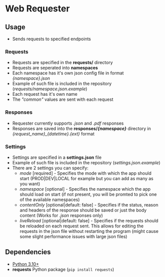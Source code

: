 # Web Requester

## Usage

* Sends requests to specified endpoints

### Requests
* Requests are specified in the **requests/** directory
* Requests are seperated into **namespaces**
* Each namespace has it's own json config file in format *{namespace}.json*
* Example of such file is included in the repository (*requests/namespace.json.example*)
* Each request has it's own name
* The *"common"* values are sent with each request

### Responses
* Requester currently supports *.json* and *.pdf* responses
* Responses are saved into the **responses/*{namespace}*** directory in *{request_name}\_{datetime}.{ext}* format

### Settings
* Settings are specified in a **settings.json** file
* Example of such file is included in the repository (*settings.json.example*)
* There are 2 settings you can specify:
    * *mode* [required] - Specifies the mode with which the app should start (PROD|DEV|LOCAL for example but you can add as many as you want)
    * *namespace* [optional] - Specifies the namespace which the app should load on start (if not present, you will be promted to pick one of the available namespaces)
    * *contentOnly* [optional|default: false] - Specifies if the status, reason and headers of the response should be saved or just the body content (Works for *.json* responses only)
    * *liveReload* [optional|default: false] - Specifies if the requests should be reloaded on each request sent. This allows for editing the requests in the json file without restarting the program (might cause some slight performance issues with large json files)

## Dependencies
* [Python 3.10+](https://www.python.org/downloads/)
* **requests** Python package (`pip install requests`)